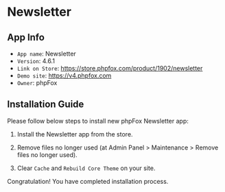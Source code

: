 # Newsletter

## App Info

- `App name`: Newsletter
- `Version`: 4.6.1
- `Link on Store`: https://store.phpfox.com/product/1902/newsletter
- `Demo site`: https://v4.phpfox.com
- `Owner`: phpFox

## Installation Guide

Please follow below steps to install new phpFox Newsletter app:

1. Install the Newsletter app from the store.

2. Remove files no longer used (at Admin Panel > Maintenance > Remove files no longer used).

3. Clear `Cache` and `Rebuild Core Theme` on your site.

Congratulation! You have completed installation process.